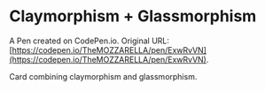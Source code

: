 # Claymorphism + Glassmorphism

A Pen created on CodePen.io. Original URL: [https://codepen.io/TheMOZZARELLA/pen/ExwRvVN](https://codepen.io/TheMOZZARELLA/pen/ExwRvVN).

Card combining claymorphism and glassmorphism.
